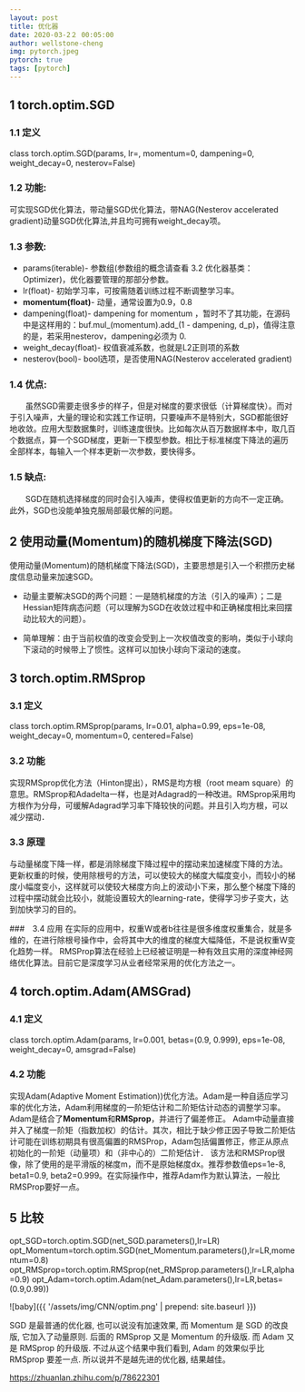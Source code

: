 ```yaml
---
layout: post
title: 优化器
date: 2020-03-2２ 00:05:00
author: wellstone-cheng
img: pytorch.jpeg
pytorch: true
tags: [pytorch]
---
```


## 1 torch.optim.SGD
### 1.1 定义
class torch.optim.SGD(params, lr=<object object>, momentum=0, dampening=0, weight_decay=0, nesterov=False)

### 1.2 功能:
可实现SGD优化算法，带动量SGD优化算法，带NAG(Nesterov accelerated gradient)动量SGD优化算法,并且均可拥有weight_decay项。

### 1.3 参数:
* params(iterable)- 参数组(参数组的概念请查看 3.2 优化器基类：Optimizer)，优化器要管理的那部分参数。
* lr(float)- 初始学习率，可按需随着训练过程不断调整学习率。
* **momentum(float)**- 动量，通常设置为0.9，0.8
* dampening(float)- dampening for momentum ，暂时不了其功能，在源码中是这样用的：buf.mul_(momentum).add_(1 - dampening, d_p)，值得注意的是，若采用nesterov，dampening必须为 0.
* weight_decay(float)- 权值衰减系数，也就是L2正则项的系数
* nesterov(bool)- bool选项，是否使用NAG(Nesterov accelerated gradient)

### 1.4 优点:
    虽然SGD需要走很多步的样子，但是对梯度的要求很低（计算梯度快）。而对于引入噪声，大量的理论和实践工作证明，只要噪声不是特别大，SGD都能很好地收敛。应用大型数据集时，训练速度很快。比如每次从百万数据样本中，取几百个数据点，算一个SGD梯度，更新一下模型参数。相比于标准梯度下降法的遍历全部样本，每输入一个样本更新一次参数，要快得多。

### 1.5 缺点:
    SGD在随机选择梯度的同时会引入噪声，使得权值更新的方向不一定正确。此外，SGD也没能单独克服局部最优解的问题。
## 2 使用动量(Momentum)的随机梯度下降法(SGD)
使用动量(Momentum)的随机梯度下降法(SGD)，主要思想是引入一个积攒历史梯度信息动量来加速SGD。
* 动量主要解决SGD的两个问题：一是随机梯度的方法（引入的噪声）；二是Hessian矩阵病态问题（可以理解为SGD在收敛过程中和正确梯度相比来回摆动比较大的问题）。

* 简单理解：由于当前权值的改变会受到上一次权值改变的影响，类似于小球向下滚动的时候带上了惯性。这样可以加快小球向下滚动的速度。

## 3 torch.optim.RMSprop
### 3.1 定义
class torch.optim.RMSprop(params, lr=0.01, alpha=0.99, eps=1e-08, weight_decay=0, momentum=0, centered=False)

### 3.2 功能
实现RMSprop优化方法（Hinton提出），RMS是均方根（root meam square）的意思。RMSprop和Adadelta一样，也是对Adagrad的一种改进。RMSprop采用均方根作为分母，可缓解Adagrad学习率下降较快的问题。并且引入均方根，可以减少摆动．

### 3.3 原理
与动量梯度下降一样，都是消除梯度下降过程中的摆动来加速梯度下降的方法。
更新权重的时候，使用除根号的方法，可以使较大的梯度大幅度变小，而较小的梯度小幅度变小，这样就可以使较大梯度方向上的波动小下来，那么整个梯度下降的过程中摆动就会比较小，就能设置较大的learning-rate，使得学习步子变大，达到加快学习的目的。

###　3.4 应用
在实际的应用中，权重W或者b往往是很多维度权重集合，就是多维的，在进行除根号操作中，会将其中大的维度的梯度大幅降低，不是说权重W变化趋势一样。
RMSProp算法在经验上已经被证明是一种有效且实用的深度神经网络优化算法。目前它是深度学习从业者经常采用的优化方法之一。

## 4 torch.optim.Adam(AMSGrad)
### 4.1 定义
class torch.optim.Adam(params, lr=0.001, betas=(0.9, 0.999), eps=1e-08, weight_decay=0, amsgrad=False)

### 4.2 功能
实现Adam(Adaptive Moment Estimation))优化方法。Adam是一种自适应学习率的优化方法，Adam利用梯度的一阶矩估计和二阶矩估计动态的调整学习率。Adam是结合了**Momentum**和**RMSprop**，并进行了偏差修正。
Adam中动量直接并入了梯度一阶矩（指数加权）的估计。其次，相比于缺少修正因子导致二阶矩估计可能在训练初期具有很高偏置的RMSProp，Adam包括偏置修正，修正从原点初始化的一阶矩（动量项）和（非中心的）二阶矩估计．
该方法和RMSProp很像，除了使用的是平滑版的梯度m，而不是原始梯度dx。推荐参数值eps=1e-8, beta1=0.9, beta2=0.999。在实际操作中，推荐Adam作为默认算法，一般比RMSProp要好一点。

## 5 比较
opt_SGD=torch.optim.SGD(net_SGD.parameters(),lr=LR)
opt_Momentum=torch.optim.SGD(net_Momentum.parameters(),lr=LR,momentum=0.8)
opt_RMSprop=torch.optim.RMSprop(net_RMSprop.parameters(),lr=LR,alpha=0.9)
opt_Adam=torch.optim.Adam(net_Adam.parameters(),lr=LR,betas=(0.9,0.99))

![baby]({{ '/assets/img/CNN/optim.png' | prepend: site.baseurl }})

SGD 是最普通的优化器, 也可以说没有加速效果, 而 Momentum 是 SGD 的改良版, 它加入了动量原则. 后面的 RMSprop 又是 Momentum 的升级版. 而 Adam 又是 RMSprop 的升级版. 不过从这个结果中我们看到, Adam 的效果似乎比 RMSprop 要差一点. 所以说并不是越先进的优化器, 结果越佳。

https://zhuanlan.zhihu.com/p/78622301
